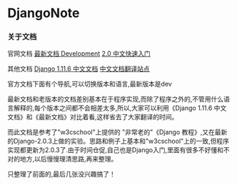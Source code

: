 # DjangoNote

### 关于文档

官网文档  [最新文档 Development](https://docs.djangoproject.com/en/dev/)    [2.0 中文快速入门](https://docs.djangoproject.com/zh-hans/2.0/)  

其他文档  [Django 1.11.6 中文文档](https://yiyibooks.cn/__trs__/xx/Django_1.11.6/index.html#)     [中文文档翻译站点](www.yiyibooks.cn)  

官方文档下面有个导航,可以切换版本和语言,最新版本是dev  

最新文档和老版本的文档差别基本在于程序实现,而除了程序之外的,不管用什么语言解释的,每个版本之间都不会相差太多,所以,大家可以利用《Django 1.11.6 中文文档》和《最新文档》对比着看,这样省去了大家翻译的时间。

而此文档是参考了"w3cschool"上提供的 "非常老的"《Django 教程》,又在最新的Django-2.0.3上做的实验。思路和例子上基本和"w3cschool"上的一致,但程序实现都更新为2.0.3了.由于时间仓促,自己也是Django入门,里面有很多不好懂和不对的地方,以后慢慢理清思路,再来整理。

只整理了前面的,最后几张没兴趣搞了！